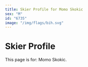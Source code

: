 ```yaml
---
title: Skier Profile for Momo Skokic
sex: "M"
id: "6735"
image: "/img/flags/bih.svg" 
---
```


# Skier Profile

This page is for: Momo Skokic.
    